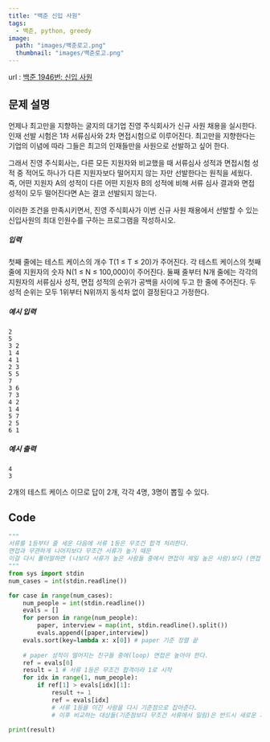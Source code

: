 ```yaml
---
title: "백준 신입 사원"
tags:
  - 백준, python, greedy
image:
  path: "images/백준로고.png"
  thumbnail: "images/백준로고.png"
---
```

url : [백준 1946번: 신입 사원](https://www.acmicpc.net/problem/1946)
## 문제 설명
언제나 최고만을 지향하는 굴지의 대기업 진영 주식회사가 신규 사원 채용을 실시한다. 인재 선발 시험은 1차 서류심사와 2차 면접시험으로 이루어진다. 최고만을 지향한다는 기업의 이념에 따라 그들은 최고의 인재들만을 사원으로 선발하고 싶어 한다.

그래서 진영 주식회사는, 다른 모든 지원자와 비교했을 때 서류심사 성적과 면접시험 성적 중 적어도 하나가 다른 지원자보다 떨어지지 않는 자만 선발한다는 원칙을 세웠다. 즉, 어떤 지원자 A의 성적이 다른 어떤 지원자 B의 성적에 비해 서류 심사 결과와 면접 성적이 모두 떨어진다면 A는 결코 선발되지 않는다.

이러한 조건을 만족시키면서, 진영 주식회사가 이번 신규 사원 채용에서 선발할 수 있는 신입사원의 최대 인원수를 구하는 프로그램을 작성하시오.


##### 입력
첫째 줄에는 테스트 케이스의 개수 T(1 ≤ T ≤ 20)가 주어진다. 각 테스트 케이스의 첫째 줄에 지원자의 숫자 N(1 ≤ N ≤ 100,000)이 주어진다. 둘째 줄부터 N개 줄에는 각각의 지원자의 서류심사 성적, 면접 성적의 순위가 공백을 사이에 두고 한 줄에 주어진다. 두 성적 순위는 모두 1위부터 N위까지 동석차 없이 결정된다고 가정한다.


##### 예시 입력
	2
	5
	3 2
	1 4
	4 1
	2 3
	5 5
	7
	3 6
	7 3
	4 2
	1 4
	5 7
	2 5
	6 1


##### 예시 출력 
	4
	3

2개의 테스트 케이스 이므로 답이 2개, 각각 4명, 3명이 뽑힐 수 있다.


## Code
```python
"""
서류를 1등부터 줄 세운 다음에 서류 1등은 무조건 합격 처리한다. 
면접과 무관하게 나머지보다 무조건 서류가 높기 때문
이걸 다시 풀어말하면 (나보다 서류가 높은 사람들 중에서 면접이 제일 높은 사람)보다 (면접 잘 보면) 합격한다(result += 1)
"""
from sys import stdin
num_cases = int(stdin.readline())

for case in range(num_cases):
	num_people = int(stdin.readline())
	evals = []
	for person in range(num_people):
		paper, interview = map(int, stdin.readline().split())
		evals.append([paper,interview])
	evals.sort(key=lambda x: x[0]) # paper 기준 정렬 끝
	
	# paper 성적이 떨어지는 친구들 중에(loop) 면접은 높아야 한다.
	ref = evals[0]
	result = 1 # 서류 1등은 무조건 합격이라 1로 시작
	for idx in range(1, num_people):
		if ref[1] > evals[idx][1]:
			result += 1
			ref = evals[idx]
			# 서류 1등을 이긴 사람을 다시 기준점으로 잡아준다.
			# 이후 비교하는 대상들(기준점보다 무조건 서류에서 밀림)은 반드시 새로운 기준점을 면접으로 이겨야 한다.

print(result)

```
